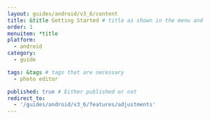 ```yaml
---
layout: guides/android/v3_6/content
title: &title Getting Started # title as shown in the menu and 
order: 1
menuitem: *title
platform:
  - android
category: 
  - guide

tags: &tags # tags that are necessary
  - photo editor 

published: true # Either published or not 
redirect_to:
  - '/guides/android/v3_6/features/adjustments'
---
```

